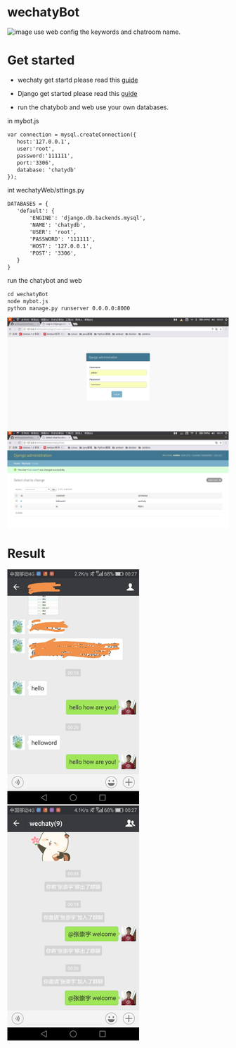# wechatyBot
![image](https://raw.githubusercontent.com/chatie/wechaty/master/image/wechaty-logo-en.png)
use web config the keywords and chatroom name.

# Get started

- wechaty get startd please read this [guide](https://github.com/chatie/wechaty#getting-started)
- Django get started please read this [guide](http://www.runoob.com/django/django-tutorial.html)

- run the chatybob and web use your own databases.
 
 in mybot.js
 ```
 var connection = mysql.createConnection({
    host:'127.0.0.1',
    user:'root',
    password:'111111',
    port:'3306',
    database: 'chatydb'
});
 ```
 int wechatyWeb/sttings.py
 ```
 DATABASES = {
    'default': {
        'ENGINE': 'django.db.backends.mysql',
        'NAME': 'chatydb',
        'USER': 'root',
        'PASSWORD': '111111',
        'HOST': '127.0.0.1',
        'POST': '3306',
    }
}
 ```
run the chatybot and web
```
cd wechatyBot
node mybot.js
python manage.py runserver 0.0.0.0:8000
```
![image](https://github.com/sweetcczhang/wechatyBot/blob/master/picture/3.png)
![image](https://github.com/sweetcczhang/wechatyBot/blob/master/picture/4.png)

# Result
<div>
 <img src="https://github.com/sweetcczhang/wechatyBot/blob/master/picture/2.jpg?raw=true" style="width:300px;margin-right:30px">
 <img src="https://github.com/sweetcczhang/wechatyBot/blob/master/picture/1.jpg?raw=true" style="width:300px;">
</div>



